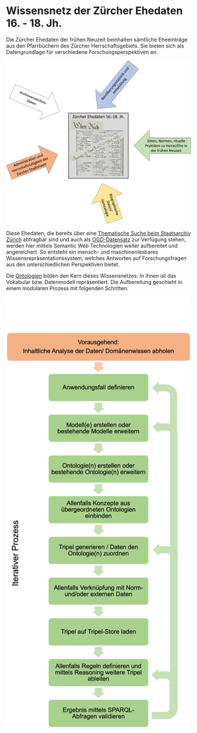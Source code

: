 # Wissensnetz der Zürcher Ehedaten 16. - 18. Jh.     

Die Zürcher Ehedaten der frühen Neuzeit beinhalten sämtliche Eheeinträge aus den Pfarrbüchern des Zürcher Herrschaftsgebiets. Sie bieten sich als Datengrundlage für verschiedene Forschungsperspektiven an: 

<div align="center"><img src="/images/Perspektiven_auf_Ehedaten.jpg" width="800"></div>


Diese Ehedaten, die bereits über eine [Thematische Suche beim Staatsarchiv Zürich](https://archives-quickaccess.ch/search/stazh/edb) abfragbar sind und auch als [OGD-Datensatz](https://www.zh.ch/de/politik-staat/statistik-daten/datenkatalog.html#/datasets/468@staatsarchiv-kanton-zuerich) zur Verfügung stehen, werden hier mittels Semantic Web Technologien weiter aufbereitet und angereichert. So entsteht ein mensch- und maschinenlesbares Wissensrepräsentationssystem, welches Antworten auf Forschungsfragen aus den unterschiedlichen Perspektiven bietet. 


Die [Ontologien](/ontology/) bilden den Kern dieses Wissensnetzes. In ihnen ist das Vokabular bzw. Datenmodell repräsentiert. Die Aufbereitung geschieht in einem modularen Prozess mit folgenden Schritten:

<div align="center"><img src="/images/aufbereitungsprozess.jpg" width="500"></div>
